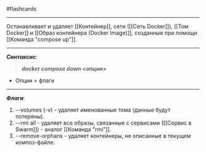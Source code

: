 #flashcards 
***
Останавливает и удаляет [[Контейнер]], сети ([[Сеть Docker]]), [[Том Docker]] и [[Образ контейнера (Docker Image)]], созданные при помощи [[Команда "compose up"]].
***
***Синтаксис***:
>***docker compose down <опции>***
- Опции = флаги
***
***Флаги***:
1. --volumes (-v) - удаляет именованные тома (данные будут потеряны).
2. --rmi all - удаляет все образы, связанные с сервисами ([[Сервис в Swarm]]) - аналог [[Команда "rmi"]].
3. --remove-orphans - удаляет контейнеры, не описанные в текущем композ-файле.